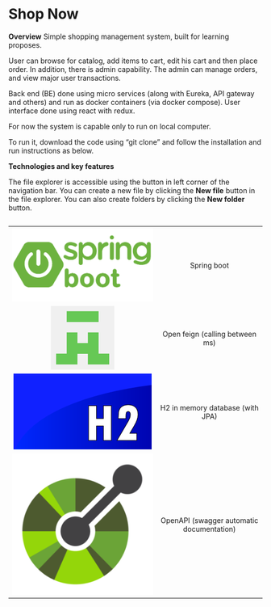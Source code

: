 # Shop Now

**Overview**
Simple shopping management system, built for learning proposes.

User can browse for catalog, add items to cart, edit his cart and then place order.
In addition, there is admin capability. The admin can manage orders, and view major user transactions.

Back end (BE) done using micro services (along with Eureka, API gateway and others) and run as docker containers (via docker compose).
User interface done using react with redux.

For now the system is capable only to run on local computer.

To run it, download the code using “git clone” and follow the installation and run instructions as below.

**Technologies and key features**

The file explorer is accessible using the button in left corner of the navigation bar. You can create a new file by clicking the **New file** button in the file explorer. You can also create folders by clicking the **New folder** button.
```
```
|   |  | 
| :---: | :---: |
|![Screenshot](./documentation/images/spring-boot.png)| Spring boot |
|![Screenshot](./documentation/images/openfeign.png)| Open feign (calling between ms) |
|![Screenshot](./documentation/images/h2.png)| H2 in memory database (with JPA) |
|![Screenshot](./documentation/images/OpenAPI.png)| OpenAPI (swagger automatic documentation) |

